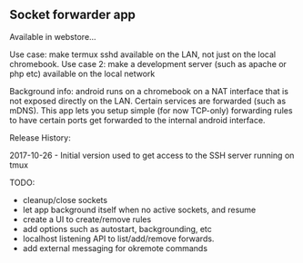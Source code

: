 ## Socket forwarder app

Available in webstore...

Use case: make termux sshd available on the LAN, not just on the local chromebook.
Use case 2: make a development server (such as apache or php etc) available on the local network

Background info: android runs on a chromebook on a NAT interface that is not exposed directly on the LAN. Certain services are forwarded (such as mDNS). This app lets you setup simple (for now TCP-only) forwarding rules to have certain ports get forwarded to the internal android interface.

Release History:

2017-10-26 - Initial version used to get access to the SSH server running on tmux

TODO:
- cleanup/close sockets
- let app background itself when no active sockets, and resume
- create a UI to create/remove rules
- add options such as autostart, backgrounding, etc
- localhost listening API to list/add/remove forwards.
- add external messaging for okremote commands